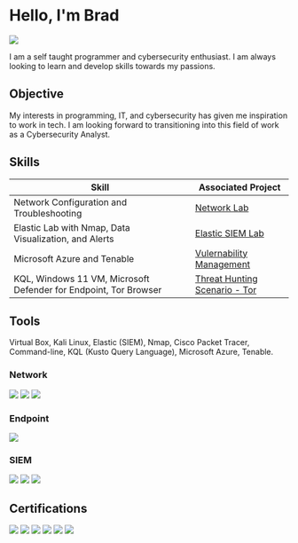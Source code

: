 # Hello, I'm Brad
<a href="https://www.linkedin.com/in/brad-han-41769b70/"><img src="https://img.shields.io/badge/-LinkedIn-0072b1?&style=for-the-badge&logo=linkedin&logoColor=white" /></a>

I am a self taught programmer and cybersecurity enthusiast. I am always looking to learn and develop skills towards my passions.

## Objective

My interests in programming, IT, and cybersecurity has given me inspiration to work in tech. I am looking forward to transitioning into this field of work as a Cybersecurity Analyst.

## Skills

| Skill                                         | Associated Project         |
|-----------------------------------------------|----------------------------|
| Network Configuration and Troubleshooting                           | <a href="https://github.com/behan101/Network-Lab/blob/main/README.md">Network Lab</a>|
| Elastic Lab with Nmap, Data Visualization, and Alerts               | <a href="https://github.com/behan101/Elastic-Lab/blob/main/README.md">Elastic SIEM Lab</a>|
| Microsoft Azure and Tenable                                         | <a href="https://github.com/behan101/Vulnerability-Management-Program/blob/main/README.md">Vulernability Management</a>|
| KQL, Windows 11 VM, Microsoft Defender for Endpoint, Tor Browser    | <a href="https://github.com/behan101/Threat-Hunting-Scenario-Tor/blob/main/README.md">Threat Hunting Scenario - Tor</a>|

## Tools
Virtual Box, Kali Linux, Elastic (SIEM), Nmap, Cisco Packet Tracer, Command-line, KQL (Kusto Query Language), Microsoft Azure, Tenable.

### Network
<div>
    <img src="https://img.shields.io/badge/-Wireshark-1679A7?&style=for-the-badge&logo=Wireshark&logoColor=white" />
    <img src="https://img.shields.io/badge/-Suricata-EF3B2D?&style=for-the-badge&logo=Suricata&logoColor=white" />
    <img src="https://img.shields.io/badge/Azure-Cloud_Services-blue?logo=microsoftazure&logoColor=white" />

</div>

### Endpoint
<div>
    <img src="https://img.shields.io/badge/-Microsoft_Defender_for_Endpoint-00A4EF?&style=for-the-badge&logo=Microsoft&logoColor=white" />
</div>

### SIEM
<div>
    <img src="https://img.shields.io/badge/-Microsoft_Sentinel-0078D4?&style=for-the-badge&logo=Microsoft&logoColor=white" />
    <img src="https://img.shields.io/badge/-Splunk-000000?&style=for-the-badge&logo=Splunk&logoColor=white" />
    <img src="https://img.shields.io/badge/-Elastic-005571?&style=for-the-badge&logo=Elastic&logoColor=white" />
</div>

## Certifications
<div>
<img src="https://img.shields.io/badge/CompTIA_Security%2B-Certified-red?style=for-the-badge&logo=security&logoColor=white" />
<img src="https://img.shields.io/badge/Google%20Cybersecurity-4285F4?style=for-the-badge&logo=google&logoColor=white" />
<img src="https://img.shields.io/badge/Programming%20with%20JavaScript-4267B2?style=for-the-badge&logo=facebook&logoColor=white" />
<img src="https://img.shields.io/badge/Introduction%20to%20Front-End%20Development-4267B2?style=for-the-badge&logo=facebook&logoColor=white" />

<img src="https://img.shields.io/badge/Responsive%20Web%20Design-4A4A4A?style=for-the-badge&logo=freecodecamp&logoColor=white" />
<img src="https://img.shields.io/badge/Business%20Analysis%20Foundations-0077B5?style=for-the-badge&logo=linkedin&logoColor=white" />
</div>
